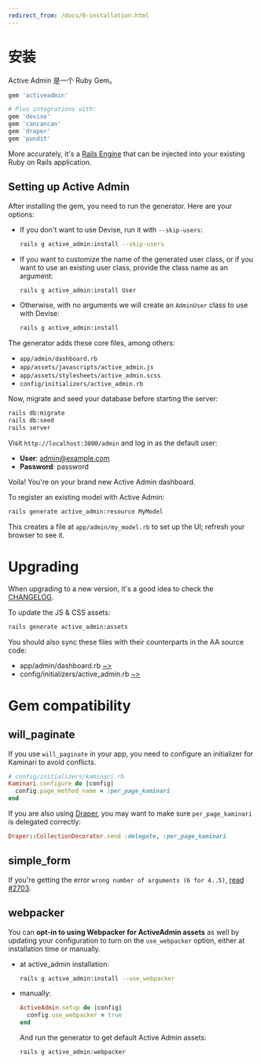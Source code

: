 ```yaml
---
redirect_from: /docs/0-installation.html
---
```


# 安装

Active Admin 是一个 Ruby Gem。

```ruby
gem 'activeadmin'

# Plus integrations with:
gem 'devise'
gem 'cancancan'
gem 'draper'
gem 'pundit'
```

More accurately, it's a [Rails Engine](http://guides.rubyonrails.org/engines.html)
that can be injected into your existing Ruby on Rails application.

## Setting up Active Admin

After installing the gem, you need to run the generator. Here are your options:

* If you don't want to use Devise, run it with `--skip-users`:

  ```sh
  rails g active_admin:install --skip-users
  ```

* If you want to customize the name of the generated user class, or if you want to use an existing user class, provide the class name as an argument:

  ```sh
  rails g active_admin:install User
  ```

* Otherwise, with no arguments we will create an `AdminUser` class to use with Devise:

  ```sh
  rails g active_admin:install
  ```

The generator adds these core files, among others:

* `app/admin/dashboard.rb`
* `app/assets/javascripts/active_admin.js`
* `app/assets/stylesheets/active_admin.scss`
* `config/initializers/active_admin.rb`

Now, migrate and seed your database before starting the server:

```sh
rails db:migrate
rails db:seed
rails server
```

Visit `http://localhost:3000/admin` and log in as the default user:

* __User__: admin@example.com
* __Password__: password

Voila! You're on your brand new Active Admin dashboard.

To register an existing model with Active Admin:

```sh
rails generate active_admin:resource MyModel
```

This creates a file at `app/admin/my_model.rb` to set up the UI; refresh your
browser to see it.

# Upgrading

When upgrading to a new version, it's a good idea to check the [CHANGELOG].

To update the JS & CSS assets:

```sh
rails generate active_admin:assets
```

You should also sync these files with their counterparts in the AA source code:

* app/admin/dashboard.rb [~>][dashboard.rb]
* config/initializers/active_admin.rb [~>][active_admin.rb]

# Gem compatibility

## will_paginate

If you use `will_paginate` in your app, you need to configure an initializer for
Kaminari to avoid conflicts.

```ruby
# config/initializers/kaminari.rb
Kaminari.configure do |config|
  config.page_method_name = :per_page_kaminari
end
```

If you are also using [Draper](https://github.com/drapergem/draper), you may
want to make sure `per_page_kaminari` is delegated correctly:

```ruby
Draper::CollectionDecorator.send :delegate, :per_page_kaminari
```

## simple_form

If you're getting the error `wrong number of arguments (6 for 4..5)`, [read #2703].

## webpacker

You can **opt-in to using Webpacker for ActiveAdmin assets** as well by updating your configuration to turn on the `use_webpacker` option, either at installation time or manually.

* at active_admin installation:

  ```sh
  rails g active_admin:install --use_webpacker
  ```

* manually:

  ```ruby
  ActiveAdmin.setup do |config|
    config.use_webpacker = true
  end
  ```

  And run the generator to get default Active Admin assets:

  ```sh
  rails g active_admin:webpacker
  ```

[CHANGELOG]: https://github.com/activeadmin/activeadmin/blob/master/CHANGELOG.md
[dashboard.rb]: https://github.com/activeadmin/activeadmin/blob/master/lib/generators/active_admin/install/templates/dashboard.rb
[active_admin.rb]: https://github.com/activeadmin/activeadmin/blob/master/lib/generators/active_admin/install/templates/active_admin.rb.erb
[read #2703]: https://github.com/activeadmin/activeadmin/issues/2703#issuecomment-38140864
